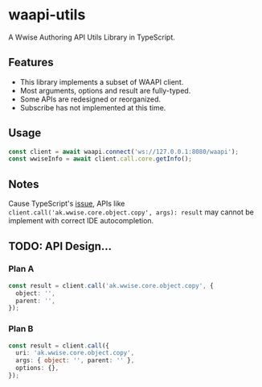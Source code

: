 # waapi-utils

A Wwise Authoring API Utils Library in TypeScript.

## Features

- This library implements a subset of WAAPI client.
- Most arguments, options and result are fully-typed.
- Some APIs are redesigned or reorganized.
- Subscribe has not implemented at this time.

## Usage

```ts
const client = await waapi.connect('ws://127.0.0.1:8080/waapi');
const wwiseInfo = await client.call.core.getInfo();
```

## Notes

Cause TypeScript's [issue](https://github.com/microsoft/TypeScript/issues/26892), APIs like `client.call('ak.wwise.core.object.copy', args): result` may cannot be implement with correct IDE autocompletion.

## TODO: API Design...

### Plan A

```ts
const result = client.call('ak.wwise.core.object.copy', {
  object: '',
  parent: '',
});
```

### Plan B

```ts
const result = client.call({
  uri: 'ak.wwise.core.object.copy',
  args: { object: '', parent: '' },
  options: {},
});
```
